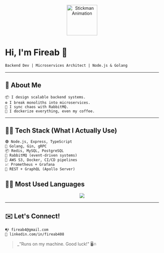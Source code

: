 
<p align="center">
  <img src="https://media.giphy.com/media/3o7TKtnuHOHHUjR38Y/giphy.gif" width="100" alt="Stickman Animation" />
</p>


# Hi, I'm Fireab 👋

```txt
Backend Dev | Microservices Architect | Node.js & Golang 
```

---

## 🧠  About Me

```
📦 I design scalable backend systems.
⚙️ I break monoliths into microservices.
🔄 I sync chaos with RabbitMQ.
🐳 I dockerize everything, even my coffee.
```

---

## 👨‍💻 Tech Stack (What I Actually Use)

```txt
🟢 Node.js, Express, TypeScript
🐹 Golang, Gin, gRPC
📦 Redis, MySQL, PostgreSQL
📨 RabbitMQ (event-driven systems)
📁 AWS S3, Docker, CI/CD pipelines
📈 Prometheus + Grafana
🧠 REST + GraphQL (Apollo Server)
```

## 🧑‍💻 Most Used Languages

<p align="center">
  <img src="https://github-readme-stats.vercel.app/api/top-langs/?username=fireab&layout=compact&theme=tokyonight&langs_count=6" />
</p>


---

## ✉️ Let's Connect!

```txt
📭 fireab4@gmail.com
💼 linkedin.com/in/fireab408
```





> _"Runs on my machine. Good luck!" 🖥️🔥
